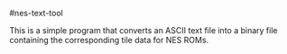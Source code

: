 #nes-text-tool

This is a simple program that converts an ASCII text file into a binary file
containing the corresponding tile data for NES ROMs.
